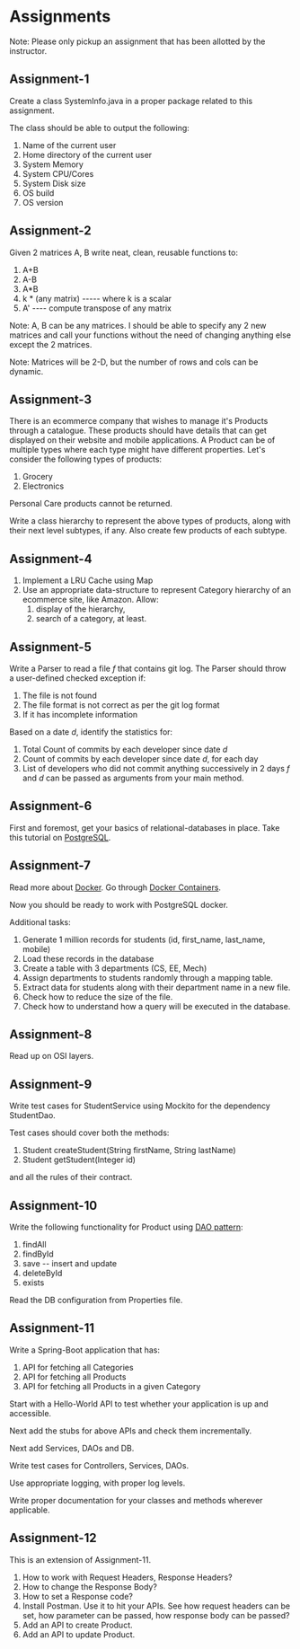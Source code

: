 # Assignments

Note: Please only pickup an assignment that has been allotted by the instructor.

## Assignment-1

Create a class SystemInfo.java in a proper package related to this assignment.

The class should be able to output the following:
1. Name of the current user
2. Home directory of the current user
2. System Memory
3. System CPU/Cores
4. System Disk size
5. OS build
6. OS version


## Assignment-2

Given 2 matrices A, B write neat, clean, reusable functions to:
1. A+B
2. A-B
3. A*B
4. k * (any matrix) ----- where k is a scalar
5. A' ---- compute transpose of any matrix
   
Note: A, B can be any matrices. I should be able to specify any 2 new matrices and call your functions without the need 
of changing anything else except the 2 matrices.

Note: Matrices will be 2-D, but the number of rows and cols can be dynamic.


## Assignment-3

There is an ecommerce company that wishes to manage it's Products through a catalogue. These products should have 
details that can get displayed on their website and mobile applications.
A Product can be of multiple types where each type might have different properties. Let's consider the following types 
of products:
1. Grocery
2. Electronics
   
Personal Care products cannot be returned.
   
Write a class hierarchy to represent the above types of products, along with their next level subtypes, if any. Also 
create few products of each subtype.


## Assignment-4

1. Implement a LRU Cache using Map
2. Use an appropriate data-structure to represent Category hierarchy of an ecommerce site, like Amazon. Allow:
   1. display of the hierarchy, 
   2. search of a category, at least.
    

## Assignment-5

Write a Parser to read a file _f_ that contains git log. The Parser should throw a user-defined checked exception if:
1. The file is not found
2. The file format is not correct as per the git log format
3. If it has incomplete information

Based on a date _d_, identify the statistics for:
1. Total Count of commits by each developer since date _d_
2. Count of commits by each developer since date _d_, for each day
3. List of developers who did not commit anything successively in 2 days
_f_ and _d_ can be passed as arguments from your main method.
   

## Assignment-6

First and foremost, get your basics of relational-databases in place. 
Take this tutorial on [PostgreSQL](https://www.tutorialspoint.com/postgresql/index.htm).


## Assignment-7

Read more about [Docker](https://www.tutorialspoint.com/docker/index.htm).
Go through [Docker Containers](https://github.com/ujjawalmisra/learning-java/blob/main/documents/Assignments-Submission-Guidelines.md).

Now you should be ready to work with PostgreSQL docker.

Additional tasks:
1. Generate 1 million records for students (id, first_name, last_name, mobile)
2. Load these records in the database
3. Create a table with 3 departments (CS, EE, Mech)
4. Assign departments to students randomly through a mapping table.
5. Extract data for students along with their department name in a new file.
6. Check how to reduce the size of the file.
7. Check how to understand how a query will be executed in the database.


## Assignment-8

Read up on OSI layers.


## Assignment-9

Write test cases for StudentService using Mockito for the dependency StudentDao.

Test cases should cover both the methods:
1. Student createStudent(String firstName, String lastName)
2. Student getStudent(Integer id)

and all the rules of their contract.


## Assignment-10

Write the following functionality for Product using [DAO pattern](https://www.tutorialspoint.com/design_pattern/data_access_object_pattern.htm):
1. findAll
2. findById
3. save -- insert and update
4. deleteById
5. exists

Read the DB configuration from Properties file.


## Assignment-11

Write a Spring-Boot application that has:
1. API for fetching all Categories
2. API for fetching all Products
3. API for fetching all Products in a given Category
   
Start with a Hello-World API to test whether your application is up and accessible.
   
Next add the stubs for above APIs and check them incrementally.
   
Next add Services, DAOs and DB.
   
Write test cases for Controllers, Services, DAOs.
   
Use appropriate logging, with proper log levels.
   
Write proper documentation for your classes and methods wherever applicable.


## Assignment-12

This is an extension of Assignment-11.
1. How to work with Request Headers, Response Headers?
2. How to change the Response Body?
3. How to set a Response code?
4. Install Postman. Use it to hit your APIs. See how request headers can be set, how parameter can be passed, how response body can be passed?
5. Add an API to create Product.
6. Add an API to update Product.

